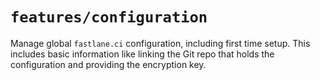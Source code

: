 # `features/configuration`

Manage global `fastlane.ci` configuration, including first time setup. This includes basic information like linking the Git repo that holds the configuration and providing the encryption key.
